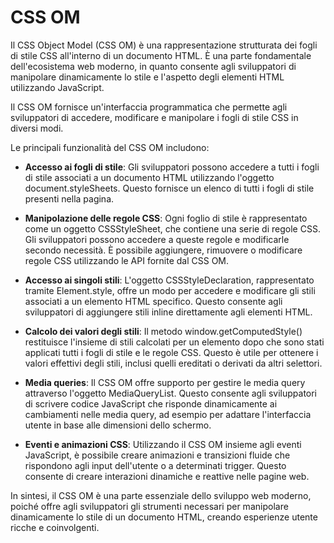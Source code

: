 # CSS OM

Il CSS Object Model (CSS OM) è una rappresentazione strutturata dei fogli di stile CSS all'interno di un documento HTML. È una parte fondamentale dell'ecosistema web moderno, in quanto consente agli sviluppatori di manipolare dinamicamente lo stile e l'aspetto degli elementi HTML utilizzando JavaScript.

Il CSS OM fornisce un'interfaccia programmatica che permette agli sviluppatori di accedere, modificare e manipolare i fogli di stile CSS in diversi modi.

Le principali funzionalità del CSS OM includono:

- **Accesso ai fogli di stile**: Gli sviluppatori possono accedere a tutti i fogli di stile associati a un documento HTML utilizzando l'oggetto document.styleSheets. Questo fornisce un elenco di tutti i fogli di stile presenti nella pagina.

- **Manipolazione delle regole CSS**: Ogni foglio di stile è rappresentato come un oggetto CSSStyleSheet, che contiene una serie di regole CSS. Gli sviluppatori possono accedere a queste regole e modificarle secondo necessità. È possibile aggiungere, rimuovere o modificare regole CSS utilizzando le API fornite dal CSS OM.

- **Accesso ai singoli stili**: L'oggetto CSSStyleDeclaration, rappresentato tramite Element.style, offre un modo per accedere e modificare gli stili associati a un elemento HTML specifico. Questo consente agli sviluppatori di aggiungere stili inline direttamente agli elementi HTML.

- **Calcolo dei valori degli stili**: Il metodo window.getComputedStyle() restituisce l'insieme di stili calcolati per un elemento dopo che sono stati applicati tutti i fogli di stile e le regole CSS. Questo è utile per ottenere i valori effettivi degli stili, inclusi quelli ereditati o derivati da altri selettori.

- **Media queries**: Il CSS OM offre supporto per gestire le media query attraverso l'oggetto MediaQueryList. Questo consente agli sviluppatori di scrivere codice JavaScript che risponde dinamicamente ai cambiamenti nelle media query, ad esempio per adattare l'interfaccia utente in base alle dimensioni dello schermo.

- **Eventi e animazioni CSS**: Utilizzando il CSS OM insieme agli eventi JavaScript, è possibile creare animazioni e transizioni fluide che rispondono agli input dell'utente o a determinati trigger. Questo consente di creare interazioni dinamiche e reattive nelle pagine web.

In sintesi, il CSS OM è una parte essenziale dello sviluppo web moderno, poiché offre agli sviluppatori gli strumenti necessari per manipolare dinamicamente lo stile di un documento HTML, creando esperienze utente ricche e coinvolgenti.
